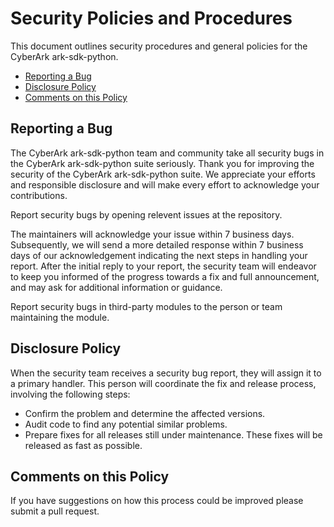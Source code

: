 # Security Policies and Procedures

This document outlines security procedures and general policies for the CyberArk ark-sdk-python.

  * [Reporting a Bug](#reporting-a-bug)
  * [Disclosure Policy](#disclosure-policy)
  * [Comments on this Policy](#comments-on-this-policy)

## Reporting a Bug

The CyberArk ark-sdk-python team and community take all security bugs in the CyberArk ark-sdk-python suite seriously.
Thank you for improving the security of the CyberArk ark-sdk-python suite. We appreciate your efforts and
responsible disclosure and will make every effort to acknowledge your
contributions.

Report security bugs by opening relevent issues at the repository.

The maintainers will acknowledge your issue within 7 business days. Subsequently, we will 
send a more detailed response within 7 business days of our acknowledgement indicating
the next steps in handling your report. After the initial reply to your report, the security
team will endeavor to keep you informed of the progress towards a fix and full
announcement, and may ask for additional information or guidance.

Report security bugs in third-party modules to the person or team maintaining
the module.

## Disclosure Policy

When the security team receives a security bug report, they will assign it to a
primary handler. This person will coordinate the fix and release process,
involving the following steps:

  * Confirm the problem and determine the affected versions.
  * Audit code to find any potential similar problems.
  * Prepare fixes for all releases still under maintenance. These fixes will be
    released as fast as possible.

## Comments on this Policy

If you have suggestions on how this process could be improved please submit a
pull request.